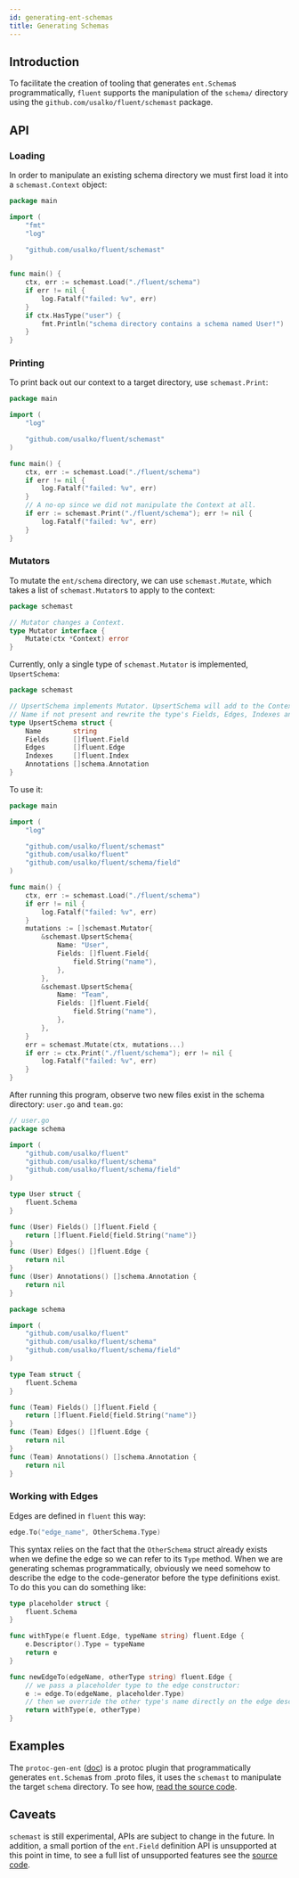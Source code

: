 ```yaml
---
id: generating-ent-schemas 
title: Generating Schemas
---
```


## Introduction

To facilitate the creation of tooling that generates `ent.Schema`s programmatically, `fluent` supports the manipulation of
the `schema/` directory using the `github.com/usalko/fluent/schemast` package.

## API

### Loading

In order to manipulate an existing schema directory we must first load it into a `schemast.Context` object:

```go
package main

import (
	"fmt"
	"log"

	"github.com/usalko/fluent/schemast"
)

func main() {
	ctx, err := schemast.Load("./fluent/schema")
	if err != nil {
		log.Fatalf("failed: %v", err)
	}
	if ctx.HasType("user") {
		fmt.Println("schema directory contains a schema named User!")
	}
}
```

### Printing

To print back out our context to a target directory, use `schemast.Print`:

```go
package main

import (
	"log"

	"github.com/usalko/fluent/schemast"
)

func main() {
	ctx, err := schemast.Load("./fluent/schema")
	if err != nil {
		log.Fatalf("failed: %v", err)
	}
	// A no-op since we did not manipulate the Context at all.
	if err := schemast.Print("./fluent/schema"); err != nil {
		log.Fatalf("failed: %v", err)
	}
}
```

### Mutators

To mutate the `ent/schema` directory, we can use `schemast.Mutate`, which takes a list of
`schemast.Mutator`s to apply to the context:

```go
package schemast

// Mutator changes a Context.
type Mutator interface {
	Mutate(ctx *Context) error
}
```

Currently, only a single type of `schemast.Mutator` is implemented, `UpsertSchema`:

```go
package schemast

// UpsertSchema implements Mutator. UpsertSchema will add to the Context the type named
// Name if not present and rewrite the type's Fields, Edges, Indexes and Annotations methods.
type UpsertSchema struct {
	Name        string
	Fields      []fluent.Field
	Edges       []fluent.Edge
	Indexes     []fluent.Index
	Annotations []schema.Annotation
}
```

To use it:

```go
package main

import (
	"log"

	"github.com/usalko/fluent/schemast"
	"github.com/usalko/fluent"
	"github.com/usalko/fluent/schema/field"
)

func main() {
	ctx, err := schemast.Load("./fluent/schema")
	if err != nil {
		log.Fatalf("failed: %v", err)
	}
	mutations := []schemast.Mutator{
		&schemast.UpsertSchema{
			Name: "User",
			Fields: []fluent.Field{
				field.String("name"),
			},
		},
		&schemast.UpsertSchema{
			Name: "Team",
			Fields: []fluent.Field{
				field.String("name"),
			},
		},
	}
	err = schemast.Mutate(ctx, mutations...)
	if err := ctx.Print("./fluent/schema"); err != nil {
		log.Fatalf("failed: %v", err)
	}
}
```

After running this program, observe two new files exist in the schema directory: `user.go` and `team.go`:

```go
// user.go
package schema

import (
	"github.com/usalko/fluent"
	"github.com/usalko/fluent/schema"
	"github.com/usalko/fluent/schema/field"
)

type User struct {
	fluent.Schema
}

func (User) Fields() []fluent.Field {
	return []fluent.Field{field.String("name")}
}
func (User) Edges() []fluent.Edge {
	return nil
}
func (User) Annotations() []schema.Annotation {
	return nil
}
```

```go
package schema

import (
	"github.com/usalko/fluent"
	"github.com/usalko/fluent/schema"
	"github.com/usalko/fluent/schema/field"
)

type Team struct {
	fluent.Schema
}

func (Team) Fields() []fluent.Field {
	return []fluent.Field{field.String("name")}
}
func (Team) Edges() []fluent.Edge {
	return nil
}
func (Team) Annotations() []schema.Annotation {
	return nil
}
```

### Working with Edges

Edges are defined in `fluent` this way:

```go
edge.To("edge_name", OtherSchema.Type)
```

This syntax relies on the fact that the `OtherSchema` struct already exists when we define the edge so we can refer to
its `Type` method. When we are generating schemas programmatically, obviously we need somehow to describe the edge to
the code-generator before the type definitions exist. To do this you can do something like:

```go
type placeholder struct {
    fluent.Schema
}

func withType(e fluent.Edge, typeName string) fluent.Edge {
    e.Descriptor().Type = typeName
    return e
}

func newEdgeTo(edgeName, otherType string) fluent.Edge {
    // we pass a placeholder type to the edge constructor:
    e := edge.To(edgeName, placeholder.Type)
    // then we override the other type's name directly on the edge descriptor: 
    return withType(e, otherType)
}
```

## Examples

The `protoc-gen-ent` ([doc](https://github.com/usalko/contrib/tree/master/fluentproto/cmd/protoc-gen-ent)) is a protoc plugin
that programmatically generates `ent.Schema`s from .proto files, it uses the `schemast` to manipulate the
target `schema` directory. To see
how, [read the source code](https://github.com/usalko/contrib/blob/master/fluentproto/cmd/protoc-gen-ent/main.go#L34).

## Caveats

`schemast` is still experimental, APIs are subject to change in the future. In addition, a small portion of
the `ent.Field` definition API is unsupported at this point in time, to see a full list of unsupported features see
the [source code](https://github.com/usalko/contrib/blob/aed7a43a3e54550c1dd9a1a066ce1236b4bae56c/schemast/field.go#L158).

